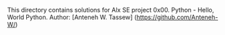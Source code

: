 This directory contains solutions for Alx SE project 0x00. Python - Hello, World Python.
Author:
[Anteneh W. Tassew] (https://github.com/Anteneh-W/)
